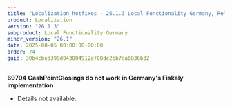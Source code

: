 ```yaml
---
title: "Localization hotfixes - 26.1.3 Local Functionality Germany, Release date August 5, 2025 - Hotfixes"
product: Localization
version: "26.1.3"
subproduct: Local Functionality Germany
minor_version: "26.1"
date: 2025-08-05 00:00:00+00:00
order: 74
guid: 30b4cbed399d043004912af08de2bb7da6836b32
---
```


<strong>69704 CashPointClosings do not work in Germany's Fiskaly implementation</strong>
<ul><li>Details not available.</li></ul>
